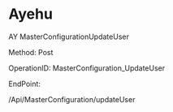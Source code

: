 #     Ayehu


AY MasterConfigurationUpdateUser

Method: Post

OperationID: MasterConfiguration_UpdateUser

EndPoint:

/Api/MasterConfiguration/updateUser
